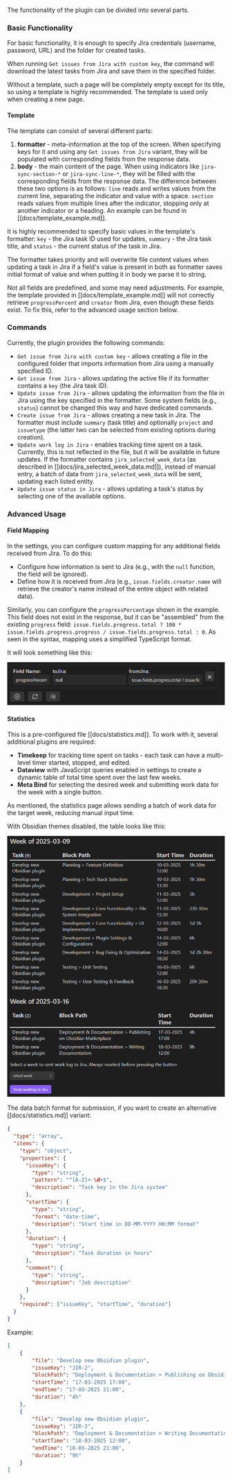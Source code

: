 The functionality of the plugin can be divided into several parts.

### Basic Functionality
For basic functionality, it is enough to specify Jira credentials (username, password, URL) and the folder for created tasks.

When running `Get issues from Jira with custom key`, the command will download the latest tasks from Jira and save them in the specified folder.

Without a template, such a page will be completely empty except for its title, so using a template is highly recommended. The template is used only when creating a new page.

#### Template
The template can consist of several different parts:
1. **formatter** - meta-information at the top of the screen. When specifying keys for it and using any `Get issues from Jira` variant, they will be populated with corresponding fields from the response data.
2. **body** - the main content of the page. When using indicators like `jira-sync-section-*` or `jira-sync-line-*`, they will be filled with the corresponding fields from the response data. The difference between these two options is as follows: `line` reads and writes values from the current line, separating the indicator and value with a space. `section` reads values from multiple lines after the indicator, stopping only at another indicator or a heading. An example can be found in [[docs/template_example.md]].

It is highly recommended to specify basic values in the template's formatter: `key` - the Jira task ID used for updates, `summary` - the Jira task title, and `status` - the current status of the task in Jira.

The formatter takes priority and will overwrite file content values when updating a task in Jira if a field's value is present in both as formatter saves initial format of value and when putting it in body we parse it to string.

Not all fields are predefined, and some may need adjustments. For example, the template provided in [[docs/template_example.md]] will not correctly retrieve `progressPercent` and `creator` from Jira, even though these fields exist. To fix this, refer to the advanced usage section below.

### Commands

Currently, the plugin provides the following commands:
- `Get issue from Jira with custom key` - allows creating a file in the configured folder that imports information from Jira using a manually specified ID.
- `Get issue from Jira` - allows updating the active file if its formatter contains a `key` (the Jira task ID).
- `Update issue from Jira` - allows updating the information from the file in Jira using the key specified in the formatter. Some system fields (e.g., `status`) cannot be changed this way and have dedicated commands.
- `Create issue from Jira` - allows creating a new task in Jira. The formatter must include `summary` (task title) and optionally `project` and `issuetype` (the latter two can be selected from existing options during creation).
- `Update work log in Jira` - enables tracking time spent on a task. Currently, this is not reflected in the file, but it will be available in future updates. If the formatter contains `jira_selected_week_data` (as described in [[docs/jira_selected_week_data.md]]), instead of manual entry, a batch of data from `jira_selected_week_data` will be sent, updating each listed entity.
- `Update issue status in Jira` - allows updating a task's status by selecting one of the available options.

### Advanced Usage

#### Field Mapping
In the settings, you can configure custom mapping for any additional fields received from Jira. To do this:
- Configure how information is sent to Jira (e.g., with the `null` function, the field will be ignored).
- Define how it is received from Jira (e.g., `issue.fields.creator.name` will retrieve the creator's name instead of the entire object with related data).

Similarly, you can configure the `progressPercentage` shown in the example. This field does not exist in the response, but it can be "assembled" from the existing `progress` field: `issue.fields.progress.total ? 100 * issue.fields.progress.progress / issue.fields.progress.total : 0`. As seen in the syntax, mapping uses a simplified TypeScript format.

It will look something like this:

![](images/progressPercentageExample.png)

#### Statistics
This is a pre-configured file [[docs/statistics.md]]. To work with it, several additional plugins are required:
- **Timekeep** for tracking time spent on tasks - each task can have a multi-level timer started, stopped, and edited.
- **Dataview** with JavaScript queries enabled in settings to create a dynamic table of total time spent over the last few weeks.
- **Meta Bind** for selecting the desired week and submitting work data for the week with a single button.

As mentioned, the statistics page allows sending a batch of work data for the target week, reducing manual input time.

With Obsidian themes disabled, the table looks like this:

![](images/statisticsExample.png)

The data batch format for submission, if you want to create an alternative [[docs/statistics.md]] variant:
```json
{
  "type": "array",
  "items": {
    "type": "object",
    "properties": {
      "issueKey": {
        "type": "string",
        "pattern": "^[A-Z]+-\d+$",
        "description": "Task key in the Jira system"
      },
      "startTime": {
        "type": "string",
        "format": "date-time",
        "description": "Start time in DD-MM-YYYY HH:MM format"
      },
      "duration": {
        "type": "string",
        "description": "Task duration in hours"
      },
      "comment": {
        "type": "string",
        "description": "Job description"
      }
    },
    "required": ["issueKey", "startTime", "duration"]
  }
}
```
Example:

```json
[
    {
        "file": "Develop new Obsidian plugin",
        "issueKey": "JIR-2",
        "blockPath": "Deployment & Documentation > Publishing on Obsidian Marketplace",
        "startTime": "17-03-2025 17:00",
        "endTime": "17-03-2025 21:00",
        "duration": "4h"
    },
    {
        "file": "Develop new Obsidian plugin",
        "issueKey": "JIR-2",
        "blockPath": "Deployment & Documentation > Writing Documentation",
        "startTime": "18-03-2025 12:00",
        "endTime": "18-03-2025 21:00",
        "duration": "9h"
    }
]
```
